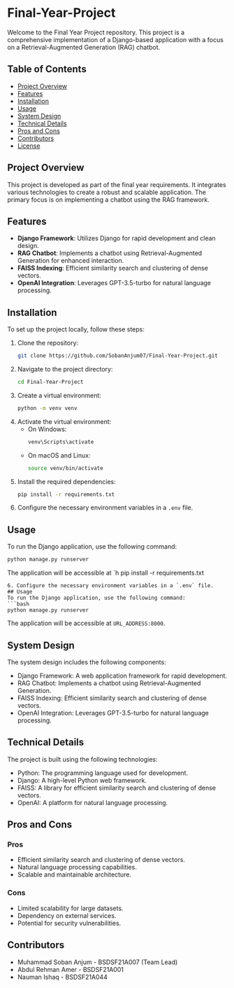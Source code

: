# Final-Year-Project

Welcome to the Final Year Project repository. This project is a comprehensive implementation of a Django-based application with a focus on a Retrieval-Augmented Generation (RAG) chatbot.

## Table of Contents
- [Project Overview](#project-overview)
- [Features](#features)
- [Installation](#installation)
- [Usage](#usage)
- [System Design](#system-design)
- [Technical Details](#technical-details)
- [Pros and Cons](#pros-and-cons)
- [Contributors](#contributors)
- [License](#license)

## Project Overview
This project is developed as part of the final year requirements. It integrates various technologies to create a robust and scalable application. The primary focus is on implementing a chatbot using the RAG framework.

## Features
- **Django Framework**: Utilizes Django for rapid development and clean design.
- **RAG Chatbot**: Implements a chatbot using Retrieval-Augmented Generation for enhanced interaction.
- **FAISS Indexing**: Efficient similarity search and clustering of dense vectors.
- **OpenAI Integration**: Leverages GPT-3.5-turbo for natural language processing.

## Installation
To set up the project locally, follow these steps:
1. Clone the repository:
   ```bash
   git clone https://github.com/SobanAnjum07/Final-Year-Project.git
   ```
2. Navigate to the project directory:
   ```bash
   cd Final-Year-Project
   ```
3. Create a virtual environment:
   ```bash
   python -m venv venv
   ```
4. Activate the virtual environment:
   - On Windows:
     ```bash
     venv\Scripts\activate
     ```
   - On macOS and Linux:
     ```bash
     source venv/bin/activate
     ```
5. Install the required dependencies:
   ```bash
   pip install -r requirements.txt
   ```
6. Configure the necessary environment variables in a `.env` file.
## Usage
To run the Django application, use the following command:
```bash
python manage.py runserver
```
The application will be accessible at `h
   pip install -r requirements.txt
   ```
6. Configure the necessary environment variables in a `.env` file.
## Usage
To run the Django application, use the following command:
```bash
python manage.py runserver
```
The application will be accessible at `URL_ADDRESS:8000`.
## System Design
The system design includes the following components:
- Django Framework: A web application framework for rapid development.
- RAG Chatbot: Implements a chatbot using Retrieval-Augmented Generation.
- FAISS Indexing: Efficient similarity search and clustering of dense vectors.
- OpenAI Integration: Leverages GPT-3.5-turbo for natural language processing.
## Technical Details
The project is built using the following technologies:
- Python: The programming language used for development.
- Django: A high-level Python web framework.
- FAISS: A library for efficient similarity search and clustering of dense vectors.
- OpenAI: A platform for natural language processing.
## Pros and Cons
### Pros
- Efficient similarity search and clustering of dense vectors.
- Natural language processing capabilities.
- Scalable and maintainable architecture.
### Cons
- Limited scalability for large datasets.
- Dependency on external services.
- Potential for security vulnerabilities.
## Contributors
- Muhammad Soban Anjum - BSDSF21A007 (Team Lead)
- Abdul Rehman Amer - BSDSF21A001
- Nauman Ishaq - BSDSF21A044